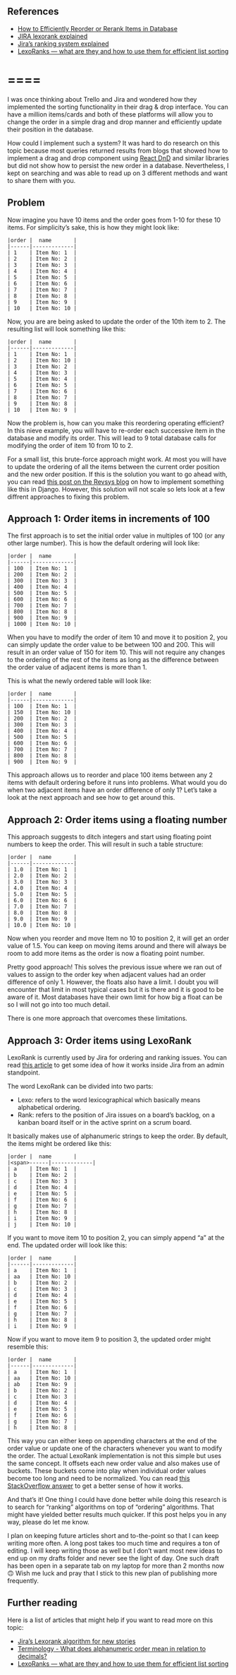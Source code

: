 ## References
- [How to Efficiently Reorder or Rerank Items in Database](https://yasoob.me/posts/how-to-efficiently-reorder-or-rerank-items-in-database/)
- [JIRA lexorank explained](https://www.youtube.com/watch?v=OjQv9xMoFbg)
- [Jira’s ranking system explained](https://tmcalm.nl/blog/lexorank-jira-ranking-system-explained/)
- [LexoRanks — what are they and how to use them for efficient list sorting](https://medium.com/whisperarts/lexorank-what-are-they-and-how-to-use-them-for-efficient-list-sorting-a48fc4e7849f)

====
====

I was once thinking about Trello and Jira and wondered how they implemented the sorting functionality in their drag & drop interface. You can have a million items/cards and both of these platforms will allow you to change the order in a simple drag and drop manner and efficiently update their position in the database.

How could I implement such a system? It was hard to do research on this topic because most queries returned results from blogs that showed how to implement a drag and drop component using [React DnD](https://react-dnd.github.io/react-dnd/) and similar libraries but did not show how to persist the new order in a database. Nevertheless, I kept on searching and was able to read up on 3 different methods and want to share them with you.

## Problem

Now imagine you have 10 items and the order goes from 1-10 for these 10 items. For simplicity’s sake, this is how they might look like:

```
|order |  name       |
|------|-------------|
| 1    | Item No: 1  |
| 2    | Item No: 2  |
| 3    | Item No: 3  |
| 4    | Item No: 4  |
| 5    | Item No: 5  |
| 6    | Item No: 6  |
| 7    | Item No: 7  |
| 8    | Item No: 8  |
| 9    | Item No: 9  |
| 10   | Item No: 10 |
```

Now, you are are being asked to update the order of the 10th item to 2. The resulting list will look something like this:

```
|order |  name       |
|------|-------------|
| 1    | Item No: 1  |
| 2    | Item No: 10 |
| 3    | Item No: 2  |
| 4    | Item No: 3  |
| 5    | Item No: 4  |
| 6    | Item No: 5  |
| 7    | Item No: 6  |
| 8    | Item No: 7  |
| 9    | Item No: 8  |
| 10   | Item No: 9  |
```

Now the problem is, how can you make this reordering operating efficient? In this nieve example, you will have to re-order each successive item in the database and modify its order. This will lead to 9 total database calls for modifying the order of item 10 from 10 to 2.

For a small list, this brute-force approach might work. At most you will have to update the ordering of all the items between the current order position and the new order position. If this is the solution you want to go ahead with, you can read [this post on the Revsys blog](https://www.revsys.com/tidbits/keeping-django-model-objects-ordered/) on how to implement something like this in Django. However, this solution will not scale so lets look at a few diffrent approaches to fixing this problem.

## Approach 1: Order items in increments of 100

The first approach is to set the initial order value in multiples of 100 (or any other large number). This is how the default ordering will look like:

```
|order |  name       |
|------|-------------|
| 100  | Item No: 1  |
| 200  | Item No: 2  |
| 300  | Item No: 3  |
| 400  | Item No: 4  |
| 500  | Item No: 5  |
| 600  | Item No: 6  |
| 700  | Item No: 7  |
| 800  | Item No: 8  |
| 900  | Item No: 9  |
| 1000 | Item No: 10 |
```

When you have to modify the order of item 10 and move it to position 2, you can simply update the order value to be between 100 and 200. This will result in an order value of 150 for item 10. This will not require any changes to the ordering of the rest of the items as long as the difference between the order value of adjacent items is more than 1.

This is what the newly ordered table will look like:

```
|order |  name       |
|------|-------------|
| 100  | Item No: 1  |
| 150  | Item No: 10 |
| 200  | Item No: 2  |
| 300  | Item No: 3  |
| 400  | Item No: 4  |
| 500  | Item No: 5  |
| 600  | Item No: 6  |
| 700  | Item No: 7  |
| 800  | Item No: 8  |
| 900  | Item No: 9  |
```

This approach allows us to reorder and place 100 items between any 2 items with default ordering before it runs into problems. What would you do when two adjacent items have an order difference of only 1? Let’s take a look at the next approach and see how to get around this.

## Approach 2: Order items using a floating number

This approach suggests to ditch integers and start using floating point numbers to keep the order. This will result in such a table structure:

```
|order |  name       |
|------|-------------|
| 1.0  | Item No: 1  |
| 2.0  | Item No: 2  |
| 3.0  | Item No: 3  |
| 4.0  | Item No: 4  |
| 5.0  | Item No: 5  |
| 6.0  | Item No: 6  |
| 7.0  | Item No: 7  |
| 8.0  | Item No: 8  |
| 9.0  | Item No: 9  |
| 10.0 | Item No: 10 |
```

Now when you reorder and move Item no 10 to position 2, it will get an order value of 1.5. You can keep on moving items around and there will always be room to add more items as the order is now a floating point number.

Pretty good approach! This solves the previous issue where we ran out of values to assign to the order key when adjacent values had an order difference of only 1. However, the floats also have a limit. I doubt you will encounter that limit in most typical cases but it is there and it is good to be aware of it. Most databases have their own limit for how big a float can be so I will not go into too much detail.

There is one more approach that overcomes these limitations.

## Approach 3: Order items using LexoRank

LexoRank is currently used by Jira for ordering and ranking issues. You can read [this article](https://tmcalm.nl/blog/lexorank-jira-ranking-system-explained/) to get some idea of how it works inside Jira from an admin standpoint.

The word LexoRank can be divided into two parts:

-   Lexo: refers to the word lexicographical which basically means alphabetical ordering.
-   Rank: refers to the position of Jira issues on a board’s backlog, on a kanban board itself or in the active sprint on a scrum board.

It basically makes use of alphanumeric strings to keep the order. By default, the items might be ordered like this:

```
|order |  name       |
|<span>------|-------------|
| a    | Item No: 1  |
| b    | Item No: 2  |
| c    | Item No: 3  |
| d    | Item No: 4  |
| e    | Item No: 5  |
| f    | Item No: 6  |
| g    | Item No: 7  |
| h    | Item No: 8  |
| i    | Item No: 9  |
| j    | Item No: 10 |
```

If you want to move item 10 to position 2, you can simply append “a” at the end. The updated order will look like this:

```
|order |  name       |
|------|-------------|
| a    | Item No: 1  |
| aa   | Item No: 10 |
| b    | Item No: 2  |
| c    | Item No: 3  |
| d    | Item No: 4  |
| e    | Item No: 5  |
| f    | Item No: 6  |
| g    | Item No: 7  |
| h    | Item No: 8  |
| i    | Item No: 9  |
```

Now if you want to move item 9 to position 3, the updated order might resemble this:

```
|order |  name       |
|------|-------------|
| a    | Item No: 1  |
| aa   | Item No: 10 |
| ab   | Item No: 9  |
| b    | Item No: 2  |
| c    | Item No: 3  |
| d    | Item No: 4  |
| e    | Item No: 5  |
| f    | Item No: 6  |
| g    | Item No: 7  |
| h    | Item No: 8  |
```

This way you can either keep on appending characters at the end of the order value or update one of the characters whenever you want to modify the order. The actual LexoRank implementation is not this simple but uses the same concept. It offsets each new order value and also makes use of buckets. These buckets come into play when individual order values become too long and need to be normalized. You can read [this StackOverflow answer](https://stackoverflow.com/questions/40718900/jiras-lexorank-algorithm-for-new-stories) to get a better sense of how it works.

And that’s it! One thing I could have done better while doing this research is to search for “ranking” algorithms on top of “ordering” algorithms. That might have yielded better results much quicker. If this post helps you in any way, please do let me know.

I plan on keeping future articles short and to-the-point so that I can keep writing more often. A long post takes too much time and requires a ton of editing. I will keep writing those as well but I don’t want most new ideas to end up on my drafts folder and never see the light of day. One such draft has been open in a separate tab on my laptop for more than 2 months now 🙃 Wish me luck and pray that I stick to this new plan of publishing more frequently.

## Further reading

Here is a list of articles that might help if you want to read more on this topic:

-   [Jira’s Lexorank algorithm for new stories](https://stackoverflow.com/questions/40718900/jiras-lexorank-algorithm-for-new-stories)
-   [Terminology - What does alphanumeric order mean in relation to decimals?](https://cs.stackexchange.com/questions/60530/terminology-what-does-alphanumeric-order-mean-in-relation-to-decimals)
-   [LexoRanks — what are they and how to use them for efficient list sorting](https://medium.com/whisperarts/lexorank-what-are-they-and-how-to-use-them-for-efficient-list-sorting-a48fc4e7849f)